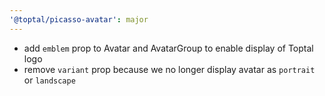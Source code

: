 ```yaml
---
'@toptal/picasso-avatar': major
---
```


- add `emblem` prop to Avatar and AvatarGroup to enable display of Toptal logo
- remove `variant` prop because we no longer display avatar as `portrait` or `landscape`
